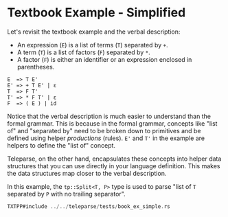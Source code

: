 # Textbook Example - Simplified

Let's revisit the textbook example and the verbal description:
- An expression (`E`) is a list of terms (`T`) separated by `+`.
- A term (`T`) is a list of factors (`F`) separated by `*`.
- A factor (`F`) is either an identifier or an expression enclosed in parentheses.
```text
E  => T E'
E' => + T E' | ε
T  => F T'
T' => * F T' | ε
F  => ( E ) | id
```
Notice that the verbal description is much easier to understand than the formal grammar.
This is because in the formal grammar, concepts like "list of" and "separated by"
need to be broken down to primitives and be defined using helper *productions* (rules).
`E'` and `T'` in the example are helpers to define the "list of" concept.

Teleparse, on the other hand, encapsulates these concepts into helper data structures
that you can use directly in your language definition. This makes the
data structures map closer to the verbal description.

In this example, the `tp::Split<T, P>` type is used to parse "list of `T` separated by `P` with no trailing separator".
```rust
TXTPP#include ../../teleparse/tests/book_ex_simple.rs
```


